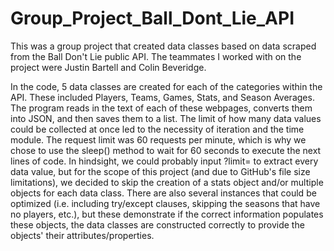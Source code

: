 # Group_Project_Ball_Dont_Lie_API

This was a group project that created data classes based on data scraped from the Ball Don't Lie public API. The teammates I worked with on the project were Justin Bartell and Colin Beveridge.

In the code, 5 data classes are created for each of the categories within the API. These included Players, Teams, Games, Stats, and Season Averages. The program reads in the text of each of these webpages, converts them into JSON, and then saves them to a list. The limit of how many data values could be collected at once led to the necessity of iteration and the time module. The request limit was 60 requests per minute, which is why we chose to use the sleep() method to wait for 60 seconds to execute the next lines of code. In hindsight, we could probably input ?limit= to extract every data value, but for the scope of this project (and due to GitHub's file size limitations), we decided to skip the creation of a stats object and/or multiple objects for each data class. There are also several instances that could be optimized (i.e. including try/except clauses, skipping the seasons that have no players, etc.), but these demonstrate if the correct information populates these objects, the data classes are constructed correctly to provide the objects' their attributes/properties.
